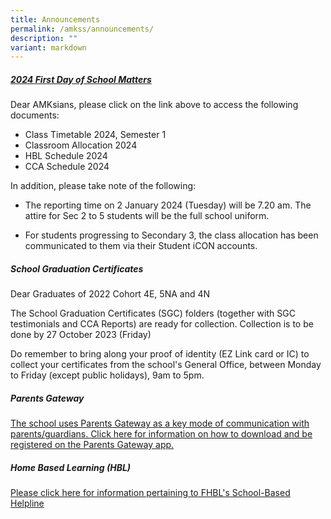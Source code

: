 ```yaml
---
title: Announcements
permalink: /amkss/announcements/
description: ""
variant: markdown
---
```

##### **[2024 First Day of School Matters](/amksian-experience/2024-first-day-of-school-matters/)**
Dear AMKsians, please click on the link above to access the following documents:
*  Class Timetable 2024, Semester 1
*  Classroom Allocation 2024
*  HBL Schedule 2024
*  CCA Schedule 2024

In addition, please take note of the following:

* The reporting time on 2 January 2024 (Tuesday) will be 7.20 am. The attire for Sec 2 to 5 students will be the full school uniform.

* For students progressing to Secondary 3, the class allocation has been communicated to them via their Student iCON accounts.


##### **School Graduation Certificates** 

Dear Graduates of 2022 Cohort 4E, 5NA and 4N

The School Graduation Certificates (SGC) folders (together with SGC testimonials and CCA Reports) are ready for collection. Collection is to be done by 27 October 2023 (Friday)

Do remember to bring along your proof of identity (EZ Link card or IC) to collect your certificates from the school's General Office, between Monday to Friday (except public holidays), 9am to 5pm. 

##### **Parents Gateway**  

[The school uses Parents Gateway as a key mode of communication with parents/guardians. Click here for information on how to download and be registered on the Parents Gateway app.](/files/PG%20Step%20by%20Step%20Guide.pdf)


##### **Home Based Learning (HBL)**

[Please click here for information pertaining to FHBL's School-Based Helpline](/files/Ang%20Mo%20Kio%20Secondary%20School%20-%20HBL.pdf)